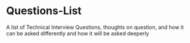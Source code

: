 # Questions-List
A list of Technical Interview Questions, thoughts on question, and how it can be asked differently and how it will be asked deeperly
